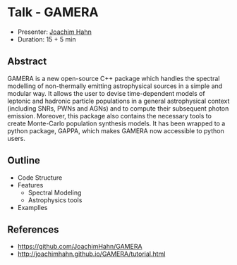 # Talk - GAMERA

* Presenter: [Joachim Hahn](https://github.com/JoachimHahn/)
* Duration: 15 + 5 min

## Abstract

GAMERA is a new open-source C++ package which handles the spectral modelling of non-thermally emitting astrophysical sources in a simple and modular way. It allows the user to devise time-dependent models of leptonic and hadronic particle populations in a general astrophysical context (including SNRs, PWNs and AGNs) and to compute their subsequent photon emission. Moreover, this package also contains the necessary tools to create Monte-Carlo population synthesis models.
It has been wrapped to a python package, GAPPA, which makes GAMERA now accessible to python users.

## Outline

* Code Structure
* Features
  * Spectral Modeling
  * Astrophysics tools
* Examplles

## References

* https://github.com/JoachimHahn/GAMERA
* http://joachimhahn.github.io/GAMERA/tutorial.html
